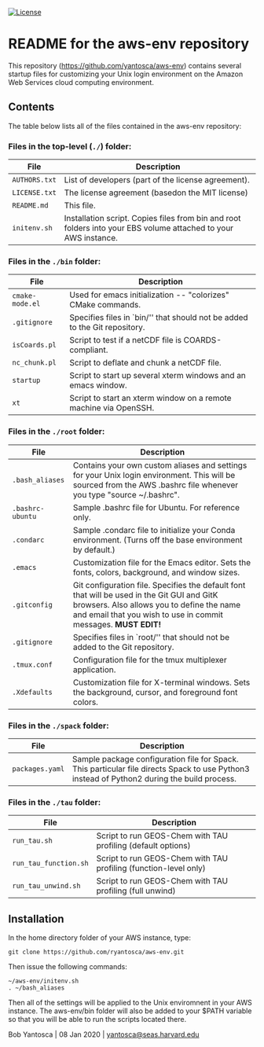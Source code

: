 [![License](https://img.shields.io/badge/License-MIT-blue.svg)](https://github.com/yantosca/aws-env/blob/master/LICENSE.txt)

# README for the aws-env repository

This repository (https://github.com/yantosca/aws-env) contains several startup files for customizing your Unix login environment on the Amazon Web Services cloud computing environment.

## Contents
The table below lists all of the files contained in the aws-env repository:

### Files in the top-level (```./```) folder:

|File | Description|
|-------|------|
|`AUTHORS.txt` |List of developers (part of the license agreement).| 
|`LICENSE.txt`|The license agreement (basedon the MIT license)
|`README.md`|This file.|
|`initenv.sh`|Installation script.  Copies files from bin and root folders into your EBS volume attached to your AWS instance.|

### Files in the ```./bin``` folder:

|File|Description|
|---|---|
|`cmake-mode.el`|Used for emacs initialization -- "colorizes" CMake commands.|
|`.gitignore`|Specifies files in `bin/'' that should not be added to the Git repository.|
|`isCoards.pl`|Script to test if a netCDF file is COARDS-compliant.|
|`nc_chunk.pl`|Script to deflate and chunk a netCDF file.|
|`startup`|Script to start up several xterm windows and an emacs window.|
|`xt`|Script to start an xterm window on a remote machine via OpenSSH.|

### Files in the ```./root``` folder:

|File|Description|
|---|---|
|`.bash_aliases` |Contains your own custom aliases and settings for your Unix login environment.  This will be sourced from the AWS .bashrc file whenever you type "source ~/.bashrc".|
|`.bashrc-ubuntu` |Sample .bashrc file for Ubuntu.  For reference only.|
|`.condarc`|Sample .condarc file to initialize your Conda environment.  (Turns off the base environment by default.)|
|`.emacs`|Customization file for the Emacs editor.  Sets the fonts, colors, background, and window sizes.|
|`.gitconfig`|Git configuration file.  Specifies the default font that will be used in the Git GUI and GitK browsers.  Also allows you to define the name and email that you wish to use in commit messages. __MUST EDIT!__
|`.gitignore`|Specifies files in `root/'' that should not be added to the Git repository.|
|`.tmux.conf`|Configuration file for the tmux multiplexer application.|
|`.Xdefaults`|Customization file for X-terminal windows.  Sets the background, cursor, and foreground font colors.|

### Files in the ```./spack``` folder:

|File|Description|
|---|---|
|`packages.yaml` |Sample package configuration file for Spack.  This particular file directs Spack to use Python3 instead of Python2 during the build process.|

### Files in the ```./tau``` folder:

|File|Description|
|---|---|
|`run_tau.sh` |Script to run GEOS-Chem with TAU profiling (default options)|
|`run_tau_function.sh` |Script to run GEOS-Chem with TAU profiling (function-level only)|
|`run_tau_unwind.sh` |Script to run GEOS-Chem with TAU profiling (full unwind)|

## Installation

In the home directory folder of your AWS instance, type:

```  
git clone https://github.com/ryantosca/aws-env.git
```
Then issue the following commands:
```
~/aws-env/initenv.sh
. ~/bash_aliases
``` 
Then all of the settings will be applied to the Unix enviromnent in your AWS instance.  The aws-env/bin folder will also be added to your $PATH variable so that you will be able to run the scripts located there.

Bob Yantosca | 08 Jan 2020 | yantosca@seas.harvard.edu
